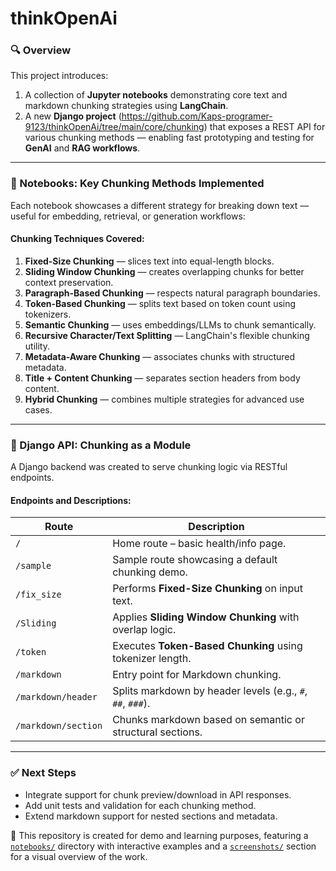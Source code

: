 # thinkOpenAi

### 🔍 Overview

This project introduces:

1. A collection of **Jupyter notebooks** demonstrating core text and markdown chunking strategies using **LangChain**.
2. A new **Django project** (https://github.com/Kaps-programer-9123/thinkOpenAi/tree/main/core/chunking) that exposes a REST API for various chunking methods — enabling fast prototyping and testing for **GenAI** and **RAG workflows**.

---

### 📓 Notebooks: Key Chunking Methods Implemented

Each notebook showcases a different strategy for breaking down text — useful for embedding, retrieval, or generation workflows:

#### **Chunking Techniques Covered:**

1. **Fixed-Size Chunking** — slices text into equal-length blocks.
2. **Sliding Window Chunking** — creates overlapping chunks for better context preservation.
3. **Paragraph-Based Chunking** — respects natural paragraph boundaries.
4. **Token-Based Chunking** — splits text based on token count using tokenizers.
5. **Semantic Chunking** — uses embeddings/LLMs to chunk semantically.
6. **Recursive Character/Text Splitting** — LangChain's flexible chunking utility.
7. **Metadata-Aware Chunking** — associates chunks with structured metadata.
8. **Title + Content Chunking** — separates section headers from body content.
9. **Hybrid Chunking** — combines multiple strategies for advanced use cases.

---

### 🧩 Django API: Chunking as a Module

A Django backend was created to serve chunking logic via RESTful endpoints.

#### **Endpoints and Descriptions:**

| Route               | Description                                                |
| ------------------- | ---------------------------------------------------------- |
| `/`                 | Home route – basic health/info page.                       |
| `/sample`           | Sample route showcasing a default chunking demo.           |
| `/fix_size`         | Performs **Fixed-Size Chunking** on input text.            |
| `/Sliding`          | Applies **Sliding Window Chunking** with overlap logic.    |
| `/token`            | Executes **Token-Based Chunking** using tokenizer length.  |
| `/markdown`         | Entry point for Markdown chunking.                         |
| `/markdown/header`  | Splits markdown by header levels (e.g., `#`, `##`, `###`). |
| `/markdown/section` | Chunks markdown based on semantic or structural sections.  |

---

### ✅ Next Steps

* Integrate support for chunk preview/download in API responses.
* Add unit tests and validation for each chunking method.
* Extend markdown support for nested sections and metadata.

📘 This repository is created for demo and learning purposes, featuring a [`notebooks/`](https://github.com/Kaps-programer-9123/thinkOpenAi/tree/main/gen_ai_notebook) directory with interactive examples and a [`screenshots/`](https://github.com/Kaps-programer-9123/thinkOpenAi/tree/main/screen_shot) section for a visual overview of the work.
